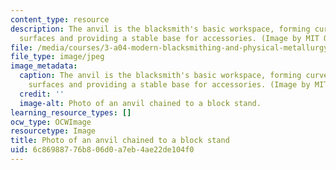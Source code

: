 ```yaml
---
content_type: resource
description: The anvil is the blacksmith's basic workspace, forming curved and flat
  surfaces and providing a stable base for accessories. (Image by MIT OpenCourseWare.)
file: /media/courses/3-a04-modern-blacksmithing-and-physical-metallurgy-fall-2008/6c86988776b806d0a7eb4ae22de104f0_3-a04f08.jpg
file_type: image/jpeg
image_metadata:
  caption: The anvil is the blacksmith's basic workspace, forming curved and flat
    surfaces and providing a stable base for accessories. (Image by MIT OpenCourseWare.)
  credit: ''
  image-alt: Photo of an anvil chained to a block stand.
learning_resource_types: []
ocw_type: OCWImage
resourcetype: Image
title: Photo of an anvil chained to a block stand
uid: 6c869887-76b8-06d0-a7eb-4ae22de104f0
---
```

